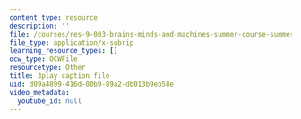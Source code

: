 ```yaml
---
content_type: resource
description: ''
file: /courses/res-9-003-brains-minds-and-machines-summer-course-summer-2015/d09a4899416d00b989a2db013b9eb58e_qTVDxXBK5A.srt
file_type: application/x-subrip
learning_resource_types: []
ocw_type: OCWFile
resourcetype: Other
title: 3play caption file
uid: d09a4899-416d-00b9-89a2-db013b9eb58e
video_metadata:
  youtube_id: null
---
```

